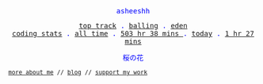 <p align="center" style="color:blue"><samp>asheeshh</samp></p>        <p align="center" style="color:blue">        <samp>            <a href="https://open.spotify.com/track/1bxFfWn2yQRMmEV3x6Zu9J">top track</a> .            <a href="https://open.spotify.com/track/1bxFfWn2yQRMmEV3x6Zu9J">balling</a> .            <a href="https://open.spotify.com/track/1bxFfWn2yQRMmEV3x6Zu9J">eden</a></br>            <a href="https://wakatime.com/@asheeshh">coding stats</a> .            <a href="https://wakatime.com/@asheeshh">all time</a> .            <a href="https://wakatime.com/@asheeshh">            503 hr 38 mins        </a> .            <a href="https://wakatime.com/@asheeshh">today</a> .            <a href="https://wakatime.com/@asheeshh">1 hr 27 mins</a>        </samp>        </p>        <p align="center" style="color:blue"><samp>桜の花</samp></p>                <sub><samp><a href="https://asheeshh.ninja/about/">more about me</a> // <a href="https://dev.to/asheeshh">blog</a> // <a href="https://buymeacoffee.com/asheeshh">support my work</a></samp></sub>